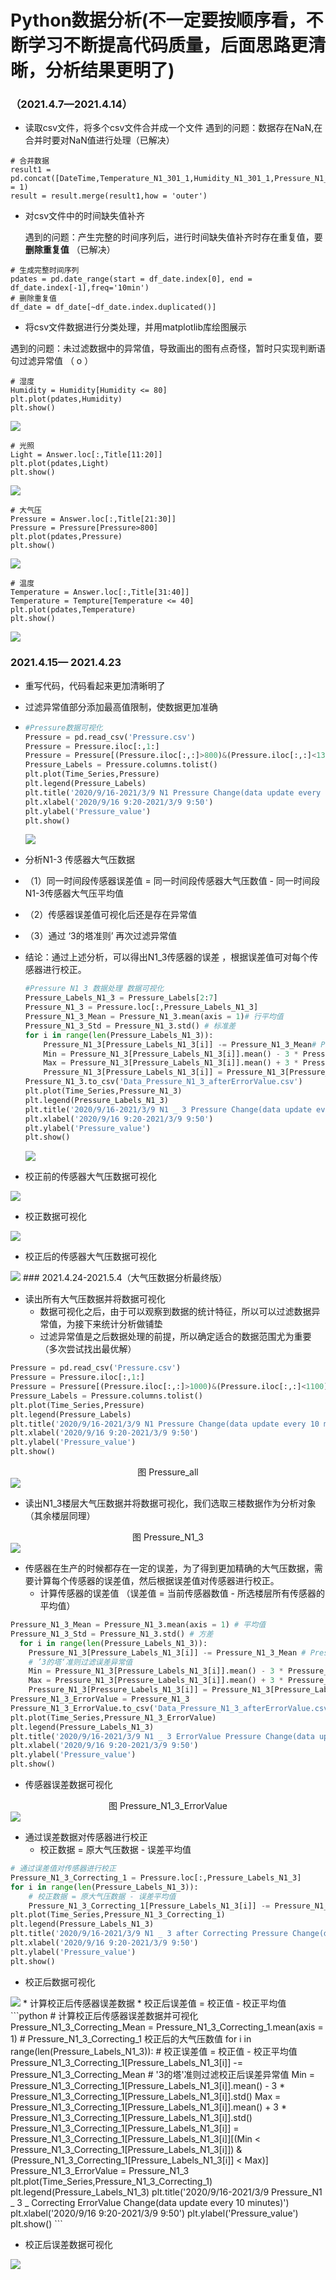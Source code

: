 # Python数据分析(不一定要按顺序看，不断学习不断提高代码质量，后面思路更清晰，分析结果更明了)

### （2021.4.7—2021.4.14）

* 读取csv文件，将多个csv文件合并成一个文件
  遇到的问题：数据存在NaN,在合并时要对NaN值进行处理（已解决）

```
# 合并数据
result1 =               pd.concat([DateTime,Temperature_N1_301_1,Humidity_N1_301_1,Pressure_N1_301_1,Light_N1_301_1],axis = 1)
result = result.merge(result1,how = 'outer')
```

  * 对csv文件中的时间缺失值补齐

    遇到的问题：产生完整的时间序列后，进行时间缺失值补齐时存在重复值，要**删除重复值**  （已解决）

```
# 生成完整时间序列
pdates = pd.date_range(start = df_date.index[0], end = df_date.index[-1],freq='10min')
# 删除重复值
df_date = df_date[~df_date.index.duplicated()]

```

  * 将csv文件数据进行分类处理，并用matplotlib库绘图展示

​       遇到的问题：未过滤数据中的异常值，导致画出的图有点奇怪，暂时只实现判断语句过滤异常值 （ o ）

```
# 湿度
Humidity = Humidity[Humidity <= 80]
plt.plot(pdates,Humidity)
plt.show()
```

<img src = 'img/Humidity.jpg'  >

```
# 光照
Light = Answer.loc[:,Title[11:20]]
plt.plot(pdates,Light)
plt.show()
```

<img src = 'img/Light.jpg'  >

```
# 大气压
Pressure = Answer.loc[:,Title[21:30]]
Pressure = Pressure[Pressure>800]
plt.plot(pdates,Pressure)
plt.show()

```

<img src = 'img/Pressure.jpg'  >

```
# 温度
Temperature = Answer.loc[:,Title[31:40]]
Temperature = Tempture[Temperature <= 40]
plt.plot(pdates,Temperature)
plt.show()
```

<img src = 'img/Temperature.jpg'  >

### 2021.4.15— 2021.4.23

* 重写代码，代码看起来更加清晰明了

* 过滤异常值部分添加最高值限制，使数据更加准确

* ```python
  #Pressure数据可视化
  Pressure = pd.read_csv('Pressure.csv')
  Pressure = Pressure.iloc[:,1:]
  Pressure = Pressure[(Pressure.iloc[:,:]>800)&(Pressure.iloc[:,:]<1300)]# 过滤异常值
  Pressure_Labels = Pressure.columns.tolist()
  plt.plot(Time_Series,Pressure)
  plt.legend(Pressure_Labels)
  plt.title('2020/9/16-2021/3/9 N1 Pressure Change(data update every 10 minutes)')
  plt.xlabel('2020/9/16 9:20-2021/3/9 9:50')
  plt.ylabel('Pressure_value')
  plt.show()
  ```

  <img src = 'img/Pressure_all.jpg'>

* 分析N1-3 传感器大气压数据

* （1）同一时间段传感器误差值 = 同一时间段传感器大气压数值 - 同一时间段N1-3传感器大气压平均值 

* （2）传感器误差值可视化后还是存在异常值

* （3）通过  ‘3的塔准则’    再次过滤异常值

* 结论：通过上述分析，可以得出N1_3传感器的误差 ，根据误差值可对每个传感器进行校正。

  ```python
  #Pressure N1 3 数据处理 数据可视化
  Pressure_Labels_N1_3 = Pressure_Labels[2:7]
  Pressure_N1_3 = Pressure.loc[:,Pressure_Labels_N1_3]
  Pressure_N1_3_Mean = Pressure_N1_3.mean(axis = 1)# 行平均值
  Pressure_N1_3_Std = Pressure_N1_3.std() # 标准差
  for i in range(len(Pressure_Labels_N1_3)):
      Pressure_N1_3[Pressure_Labels_N1_3[i]] -= Pressure_N1_3_Mean# Pressure_N1_3-平均值
      Min = Pressure_N1_3[Pressure_Labels_N1_3[i]].mean() - 3 * Pressure_N1_3[Pressure_Labels_N1_3[i]].std()
      Max = Pressure_N1_3[Pressure_Labels_N1_3[i]].mean() + 3 * Pressure_N1_3[Pressure_Labels_N1_3[i]].std()
      Pressure_N1_3[Pressure_Labels_N1_3[i]] = Pressure_N1_3[Pressure_Labels_N1_3[i]][(Min < Pressure_N1_3[Pressure_Labels_N1_3[i]]) & (Pressure_N1_3[Pressure_Labels_N1_3[i]] < Max)]
  Pressure_N1_3.to_csv('Data_Pressure_N1_3_afterErrorValue.csv')
  plt.plot(Time_Series,Pressure_N1_3)
  plt.legend(Pressure_Labels_N1_3)
  plt.title('2020/9/16-2021/3/9 N1 _ 3 Pressure Change(data update every 10 minutes)')
  plt.xlabel('2020/9/16 9:20-2021/3/9 9:50')
  plt.ylabel('Pressure_value')
  plt.show()
  ```

  <img src = 'img/Pressure_N1_3.jpg'>
  
 * 校正前的传感器大气压数据可视化
 
 <img src = 'img/Original_Pressure_N1_3.jpg'>
 
 * 校正数据可视化
 
 <img src = 'img/Correcting_Data_Pressure_N1_3.jpg'>
 
 * 校正后的传感器大气压数据可视化
  
  <img src = 'img/Correcting_Pressure_N1_3.jpg'>
### 2021.4.24-2021.5.4（大气压数据分析最终版）

* 读出所有大气压数据并将数据可视化
  * 数据可视化之后，由于可以观察到数据的统计特征，所以可以过滤数据异常值，为接下来统计分析做铺垫
  * 过滤异常值是之后数据处理的前提，所以确定适合的数据范围尤为重要（多次尝试找出最优解）
```python
Pressure = pd.read_csv('Pressure.csv')
Pressure = Pressure.iloc[:,1:]
Pressure = Pressure[(Pressure.iloc[:,:]>1000)&(Pressure.iloc[:,:]<1100)]# 过滤异常值
Pressure_Labels = Pressure.columns.tolist()
plt.plot(Time_Series,Pressure)
plt.legend(Pressure_Labels)
plt.title('2020/9/16-2021/3/9 N1 Pressure Change(data update every 10 minutes)')
plt.xlabel('2020/9/16 9:20-2021/3/9 9:50')
plt.ylabel('Pressure_value')
plt.show()
```
<center>图  Pressure_all</center>
<img src = 'img/End_Pressure_all.jpg'>

* 读出N1_3楼层大气压数据并将数据可视化，我们选取三楼数据作为分析对象（其余楼层同理）
<center>图 Pressure_N1_3</center>
<img src = 'img/End_Pressure_N1_3.jpg'>


* 传感器在生产的时候都存在一定的误差，为了得到更加精确的大气压数据，需要计算每个传感器的误差值，然后根据误差值对传感器进行校正。
  * 计算传感器的误差值 （误差值 = 当前传感器数值 - 所选楼层所有传感器的平均值）

```python
Pressure_N1_3_Mean = Pressure_N1_3.mean(axis = 1) # 平均值
Pressure_N1_3_Std = Pressure_N1_3.std() # 方差
  for i in range(len(Pressure_Labels_N1_3)):
    Pressure_N1_3[Pressure_Labels_N1_3[i]] -= Pressure_N1_3_Mean # Pressure_N1_3 - 平均值
    # ’3的塔‘准则过滤误差异常值
    Min = Pressure_N1_3[Pressure_Labels_N1_3[i]].mean() - 3 * Pressure_N1_3[Pressure_Labels_N1_3[i]].std()
    Max = Pressure_N1_3[Pressure_Labels_N1_3[i]].mean() + 3 * Pressure_N1_3[Pressure_Labels_N1_3[i]].std()
	Pressure_N1_3[Pressure_Labels_N1_3[i]] = Pressure_N1_3[Pressure_Labels_N1_3[i]][(Min < Pressure_N1_3[Pressure_Labels_N1_3[i]]) & (Pressure_N1_3[Pressure_Labels_N1_3[i]] < Max)]
Pressure_N1_3_ErrorValue = Pressure_N1_3
Pressure_N1_3_ErrorValue.to_csv('Data_Pressure_N1_3_afterErrorValue.csv')
plt.plot(Time_Series,Pressure_N1_3_ErrorValue)
plt.legend(Pressure_Labels_N1_3)
plt.title('2020/9/16-2021/3/9 N1 _ 3 ErrorValue Pressure Change(data update every 10 minutes)')
plt.xlabel('2020/9/16 9:20-2021/3/9 9:50')
plt.ylabel('Pressure_value')
plt.show()
```

* 传感器误差数据可视化
<center>图 Pressure_N1_3_ErrorValue</center>
<img src = 'img/End_Pressure_N1_3_ErrorValue.jpg'>

* 通过误差数据对传感器进行校正
  * 校正数据 = 原大气压数据 - 误差平均值
```python
# 通过误差值对传感器进行校正
Pressure_N1_3_Correcting_1 = Pressure.loc[:,Pressure_Labels_N1_3]
for i in range(len(Pressure_Labels_N1_3)):
    # 校正数据 = 原大气压数据 - 误差平均值
    Pressure_N1_3_Correcting_1[Pressure_Labels_N1_3[i]] -= Pressure_N1_3_ErrorValue[Pressure_Labels_N1_3[i]].mean()
plt.plot(Time_Series,Pressure_N1_3_Correcting_1)
plt.legend(Pressure_Labels_N1_3)
plt.title('2020/9/16-2021/3/9 N1 _ 3 after Correcting Pressure Change(data update every 10 minutes)')
plt.xlabel('2020/9/16 9:20-2021/3/9 9:50')
plt.ylabel('Pressure_value')
plt.show()
```
* 校正后数据可视化
<img src = 'img/End_Pressure_N1_3_Correcting.jpg'>
* 计算校正后传感器误差数据
  * 校正后误差值 = 校正值 - 校正平均值
```python
# 计算校正后传感器误差数据并可视化
Pressure_N1_3_Correcting_Mean = Pressure_N1_3_Correcting_1.mean(axis = 1)
# Pressure_N1_3_Correcting_1 校正后的大气压数值
for i in range(len(Pressure_Labels_N1_3)):
    # 校正误差值 = 校正值 - 校正平均值
    Pressure_N1_3_Correcting_1[Pressure_Labels_N1_3[i]] -=  Pressure_N1_3_Correcting_Mean
    # '3的塔'准则过滤校正后误差异常值
    Min = Pressure_N1_3_Correcting_1[Pressure_Labels_N1_3[i]].mean() - 3 * Pressure_N1_3_Correcting_1[Pressure_Labels_N1_3[i]].std()
    Max = Pressure_N1_3_Correcting_1[Pressure_Labels_N1_3[i]].mean() + 3 * Pressure_N1_3_Correcting_1[Pressure_Labels_N1_3[i]].std()
    Pressure_N1_3_Correcting_1[Pressure_Labels_N1_3[i]] = Pressure_N1_3_Correcting_1[Pressure_Labels_N1_3[i]][(Min < Pressure_N1_3_Correcting_1[Pressure_Labels_N1_3[i]]) & (Pressure_N1_3_Correcting_1[Pressure_Labels_N1_3[i]] < Max)]
Pressure_N1_3_ErrorValue = Pressure_N1_3
plt.plot(Time_Series,Pressure_N1_3_Correcting_1)
plt.legend(Pressure_Labels_N1_3)
plt.title('2020/9/16-2021/3/9  Pressure_N1 _ 3 _ Correcting ErrorValue Change(data update every 10 minutes)')
plt.xlabel('2020/9/16 9:20-2021/3/9 9:50')
plt.ylabel('Pressure_value')
plt.show()
```

* 校正后误差数据可视化
<img src = 'img/End_Pressure_N1_3_Correcting_ErrorValue.jpg'>
